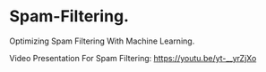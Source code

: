 # Spam-Filtering.
Optimizing Spam Filtering With Machine Learning.

Video Presentation For Spam Filtering:
https://youtu.be/yt-__yrZjXo

